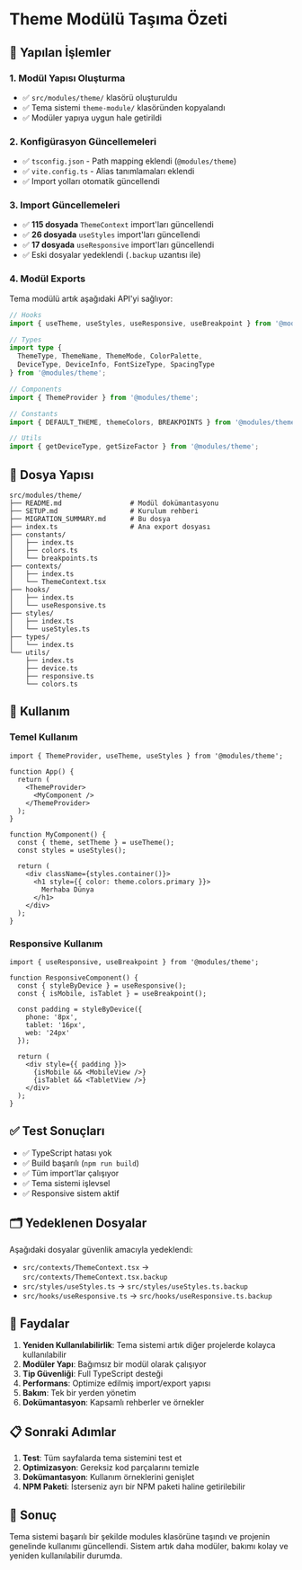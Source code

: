 # Theme Modülü Taşıma Özeti

## 🎯 Yapılan İşlemler

### 1. Modül Yapısı Oluşturma
- ✅ `src/modules/theme/` klasörü oluşturuldu
- ✅ Tema sistemi `theme-module/` klasöründen kopyalandı
- ✅ Modüler yapıya uygun hale getirildi

### 2. Konfigürasyon Güncellemeleri
- ✅ `tsconfig.json` - Path mapping eklendi (`@modules/theme`)
- ✅ `vite.config.ts` - Alias tanımlamaları eklendi
- ✅ Import yolları otomatik güncellendi

### 3. Import Güncellemeleri
- ✅ **115 dosyada** `ThemeContext` import'ları güncellendi
- ✅ **26 dosyada** `useStyles` import'ları güncellendi
- ✅ **17 dosyada** `useResponsive` import'ları güncellendi
- ✅ Eski dosyalar yedeklendi (`.backup` uzantısı ile)

### 4. Modül Exports
Tema modülü artık aşağıdaki API'yi sağlıyor:

```typescript
// Hooks
import { useTheme, useStyles, useResponsive, useBreakpoint } from '@modules/theme';

// Types
import type {
  ThemeType, ThemeName, ThemeMode, ColorPalette,
  DeviceType, DeviceInfo, FontSizeType, SpacingType
} from '@modules/theme';

// Components
import { ThemeProvider } from '@modules/theme';

// Constants
import { DEFAULT_THEME, themeColors, BREAKPOINTS } from '@modules/theme';

// Utils
import { getDeviceType, getSizeFactor } from '@modules/theme';
```

## 📁 Dosya Yapısı

```
src/modules/theme/
├── README.md                 # Modül dokümantasyonu
├── SETUP.md                  # Kurulum rehberi
├── MIGRATION_SUMMARY.md      # Bu dosya
├── index.ts                  # Ana export dosyası
├── constants/
│   ├── index.ts
│   ├── colors.ts
│   └── breakpoints.ts
├── contexts/
│   ├── index.ts
│   └── ThemeContext.tsx
├── hooks/
│   ├── index.ts
│   └── useResponsive.ts
├── styles/
│   ├── index.ts
│   └── useStyles.ts
├── types/
│   └── index.ts
└── utils/
    ├── index.ts
    ├── device.ts
    ├── responsive.ts
    └── colors.ts
```

## 🔧 Kullanım

### Temel Kullanım
```tsx
import { ThemeProvider, useTheme, useStyles } from '@modules/theme';

function App() {
  return (
    <ThemeProvider>
      <MyComponent />
    </ThemeProvider>
  );
}

function MyComponent() {
  const { theme, setTheme } = useTheme();
  const styles = useStyles();

  return (
    <div className={styles.container()}>
      <h1 style={{ color: theme.colors.primary }}>
        Merhaba Dünya
      </h1>
    </div>
  );
}
```

### Responsive Kullanım
```tsx
import { useResponsive, useBreakpoint } from '@modules/theme';

function ResponsiveComponent() {
  const { styleByDevice } = useResponsive();
  const { isMobile, isTablet } = useBreakpoint();

  const padding = styleByDevice({
    phone: '8px',
    tablet: '16px',
    web: '24px'
  });

  return (
    <div style={{ padding }}>
      {isMobile && <MobileView />}
      {isTablet && <TabletView />}
    </div>
  );
}
```

## ✅ Test Sonuçları

- ✅ TypeScript hatası yok
- ✅ Build başarılı (`npm run build`)
- ✅ Tüm import'lar çalışıyor
- ✅ Tema sistemi işlevsel
- ✅ Responsive sistem aktif

## 🗂️ Yedeklenen Dosyalar

Aşağıdaki dosyalar güvenlik amacıyla yedeklendi:

- `src/contexts/ThemeContext.tsx` → `src/contexts/ThemeContext.tsx.backup`
- `src/styles/useStyles.ts` → `src/styles/useStyles.ts.backup`
- `src/hooks/useResponsive.ts` → `src/hooks/useResponsive.ts.backup`

## 🚀 Faydalar

1. **Yeniden Kullanılabilirlik**: Tema sistemi artık diğer projelerde kolayca kullanılabilir
2. **Modüler Yapı**: Bağımsız bir modül olarak çalışıyor
3. **Tip Güvenliği**: Full TypeScript desteği
4. **Performans**: Optimize edilmiş import/export yapısı
5. **Bakım**: Tek bir yerden yönetim
6. **Dokümantasyon**: Kapsamlı rehberler ve örnekler

## 📋 Sonraki Adımlar

1. **Test**: Tüm sayfalarda tema sistemini test et
2. **Optimizasyon**: Gereksiz kod parçalarını temizle
3. **Dokümantasyon**: Kullanım örneklerini genişlet
4. **NPM Paketi**: İsterseniz ayrı bir NPM paketi haline getirilebilir

## 🎉 Sonuç

Tema sistemi başarılı bir şekilde modules klasörüne taşındı ve projenin genelinde kullanımı güncellendi. Sistem artık daha modüler, bakımı kolay ve yeniden kullanılabilir durumda.